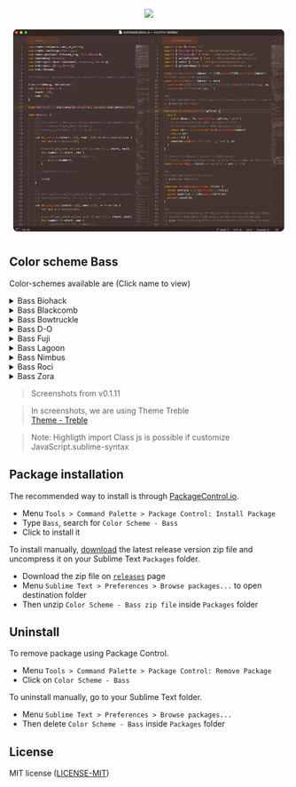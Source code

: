 <p align="center">
    <a href="" title="Sublime Version">
        <img src="https://img.shields.io/badge/Build_for_Sublime_text-4143-orange?style=flat&logo=sublime-text"/>
    </a>
</p>

![Color Scheme Bass](assets/screenshots.gif)

## Color scheme Bass

Color-schemes available are (Click name to view)

<details>
  <summary>Bass Biohack</summary>
  <img src="assets/biohack.png" name="Biohack">
</details>
<details>
  <summary>Bass Blackcomb</summary>
  <img src="assets/blackcomb.png" name="Blackcomb">
</details>
<details>
  <summary>Bass Bowtruckle</summary>
  <img src="assets/bowtruckle.png" name="Bowtruckle">
</details>
<details>
  <summary>Bass D-O</summary>
  <img src="assets/d-o.png" name="D-O">
</details>
<details>
  <summary>Bass Fuji</summary>
  <img src="assets/fuji.png" name="Fuji">
</details>
<details>
  <summary>Bass Lagoon</summary>
  <img src="assets/lagoon.png" name="Lagoon">
</details>
<details>
  <summary>Bass Nimbus</summary>
  <img src="assets/nimbus.png" name="Nimbus">
</details>
<details>
  <summary>Bass Roci</summary>
  <img src="assets/roci.png" name="Roci">
</details>
<details>
  <summary>Bass Zora</summary>
  <img src="assets/zora.png" name="Zora">
</details>

> Screenshots from v0.1.11

> In screenshots, we are using Theme Treble  
[Theme - Treble](https://github.com/53v3n3d4/Theme-Treble)  

> Note: Highligth import Class js is possible if customize JavaScript.sublime-syntax

## Package installation

The recommended way to install is through [PackageControl.io](https://packagecontrol.io/packages/Color%20Scheme%20-%20Bass).  
- Menu `Tools > Command Palette > Package Control: Install Package`  
- Type `Bass`, search for `Color Scheme - Bass`  
- Click to install it  

To install manually, [download](https://github.com/53v3n3d4/Color-Scheme-Bass/releases) the latest release version zip file and uncompress it on your Sublime Text `Packages` folder.  
- Download the zip file on [`releases`](https://github.com/53v3n3d4/Color-Scheme-Bass/releases) page  
- Menu `Sublime Text > Preferences > Browse packages...` to open destination folder  
- Then unzip `Color Scheme - Bass zip file` inside `Packages` folder  

## Uninstall

To remove package using Package Control.  
- Menu `Tools > Command Palette > Package Control: Remove Package`  
- Click on `Color Scheme - Bass`  

To uninstall manually, go to your Sublime Text folder.  
- Menu `Sublime Text > Preferences > Browse packages...`  
- Then delete `Color Scheme - Bass` inside `Packages` folder  

## License

MIT license ([LICENSE-MIT](LICENSE))
